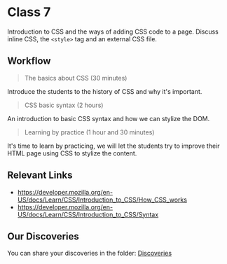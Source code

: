 # Class 7

Introduction to CSS and the ways of adding CSS code to a page. Discuss inline CSS, the `<style>` tag and an external CSS file.

## Workflow

> The basics about CSS (30 minutes)

Introduce the students to the history of CSS and why it's important.

> CSS basic syntax (2 hours)

An introduction to basic CSS syntax and how we can stylize the DOM.

> Learning by practice (1 hour and 30 minutes)

It's time to learn by practicing, we will let the students try to improve their HTML page using CSS to stylize the content.

## Relevant Links

- https://developer.mozilla.org/en-US/docs/Learn/CSS/Introduction_to_CSS/How_CSS_works
- https://developer.mozilla.org/en-US/docs/Learn/CSS/Introduction_to_CSS/Syntax

## Our Discoveries

You can share your discoveries in the folder: [Discoveries](https://github.com/felipez3r0/openclasses/Examples/Classes/Class07/Discoveries)
